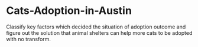 # Cats-Adoption-in-Austin
Classify key factors which decided the situation of adoption outcome and figure out the solution that animal shelters can help more cats to be adopted with no transform. 
